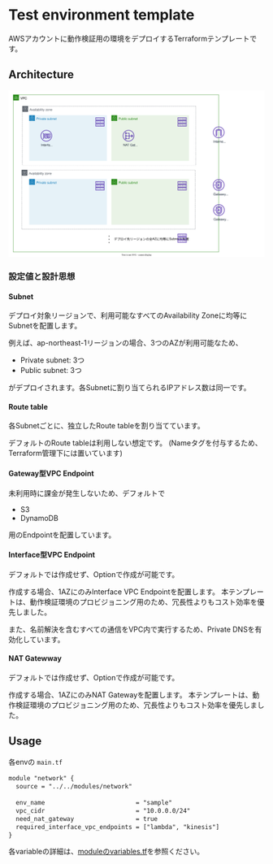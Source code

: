 # Test environment template
AWSアカウントに動作検証用の環境をデプロイするTerraformテンプレートです。

## Architecture
![Architecture](./docs/architecture.drawio.svg)

### 設定値と設計思想
#### Subnet
デプロイ対象リージョンで、利用可能なすべてのAvailability Zoneに均等にSubnetを配置します。

例えば、ap-northeast-1リージョンの場合、3つのAZが利用可能なため、

- Private subnet: 3つ
- Public subnet: 3つ

がデプロイされます。各Subnetに割り当てられるIPアドレス数は同一です。

#### Route table
各Subnetごとに、独立したRoute tableを割り当てています。

デフォルトのRoute tableは利用しない想定です。
(Nameタグを付与するため、Terraform管理下には置いています)

#### Gateway型VPC Endpoint
未利用時に課金が発生しないため、デフォルトで

- S3
- DynamoDB

用のEndpointを配置しています。

#### Interface型VPC Endpoint
デフォルトでは作成せず、Optionで作成が可能です。

作成する場合、1AZにのみInterface VPC Endpointを配置します。
本テンプレートは、動作検証環境のプロビジョニング用のため、冗長性よりもコスト効率を優先しました。

また、名前解決を含むすべての通信をVPC内で実行するため、Private DNSを有効化しています。

#### NAT Gatewway
デフォルトでは作成せず、Optionで作成が可能です。

作成する場合、1AZにのみNAT Gatewayを配置します。
本テンプレートは、動作検証環境のプロビジョニング用のため、冗長性よりもコスト効率を優先しました。

## Usage
各envの `main.tf`
```hcl
module "network" {
  source = "../../modules/network"

  env_name                         = "sample"
  vpc_cidr                         = "10.0.0.0/24"
  need_nat_gateway                 = true
  required_interface_vpc_endpoints = ["lambda", "kinesis"]
}
```

各variableの詳細は、[moduleのvariables.tf](./terraform/modules/network/variables.tf)を参照ください。
